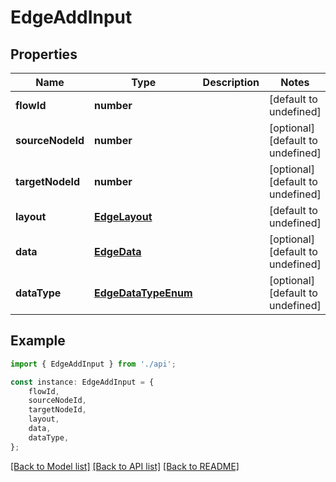 # EdgeAddInput


## Properties

Name | Type | Description | Notes
------------ | ------------- | ------------- | -------------
**flowId** | **number** |  | [default to undefined]
**sourceNodeId** | **number** |  | [optional] [default to undefined]
**targetNodeId** | **number** |  | [optional] [default to undefined]
**layout** | [**EdgeLayout**](EdgeLayout.md) |  | [default to undefined]
**data** | [**EdgeData**](EdgeData.md) |  | [optional] [default to undefined]
**dataType** | [**EdgeDataTypeEnum**](EdgeDataTypeEnum.md) |  | [optional] [default to undefined]

## Example

```typescript
import { EdgeAddInput } from './api';

const instance: EdgeAddInput = {
    flowId,
    sourceNodeId,
    targetNodeId,
    layout,
    data,
    dataType,
};
```

[[Back to Model list]](../README.md#documentation-for-models) [[Back to API list]](../README.md#documentation-for-api-endpoints) [[Back to README]](../README.md)
